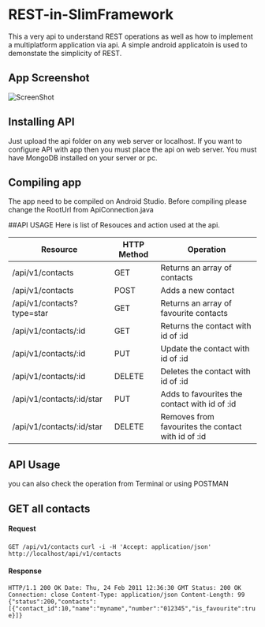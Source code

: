 # REST-in-SlimFramework
This a very api to understand REST operations as well as how to implement a multiplatform application via api. A simple android applicatoin is used to demonstate the simplicity of REST.

## App Screenshot
![ScreenShot](https://raw.githubusercontent.com/ikrum/REST-in-SlimFramework/master/android-client/screenshot.png)

## Installing API
Just upload the api folder on any web server or localhost. If you want to configure API with app then you must place the api on web server.
You must have MongoDB installed on your server or pc.

## Compiling app
The app need to be compiled on Android Studio. Before compiling please change the RootUrl from ApiConnection.java


##API USAGE
Here is list of Resouces and action used at the api.

<table>
	<thead>
		<tr>
			<th>Resource</th>
			<th>HTTP Method</th>
			<th>Operation</th>
		</tr>
	</thead>
	<tbody>
		<tr>
			<td>/api/v1/contacts</th>
			<td>GET</td>
			<td>Returns an array of contacts</td>
		</tr>
		<tr>
			<td>/api/v1/contacts</th>
			<td>POST</td>
			<td>Adds a new contact</td>
		</tr>
		<tr>
			<td>/api/v1/contacts?type=star</th>
			<td>GET</td>
			<td>Returns an array of favourite contacts</td>
		</tr>
		<tr>
			<td>/api/v1/contacts/:id</th>
			<td>GET</td>
			<td>Returns the contact with id of :id</td>
		</tr>
		<tr>
			<td>/api/v1/contacts/:id</th>
			<td>PUT</td>
			<td>Update the contact with id of :id</td>
		</tr>
		<tr>
			<td>/api/v1/contacts/:id</th>
			<td>DELETE</td>
			<td>Deletes the contact with id of :id</td>
		</tr>
		<tr>
			<td>/api/v1/contacts/:id/star</th>
			<td>PUT</td>
			<td>Adds to favourites  the contact with id of :id</td>
		</tr>
		<tr>
			<td>/api/v1/contacts/:id/star</th>
			<td>DELETE</td>
			<td>Removes from favourites  the contact with id of :id</td>
		</tr>
	</tbody>
</table>

## API Usage
you can also check the operation from Terminal or using POSTMAN

## GET all contacts

#### Request
`GET /api/v1/contacts`
`curl -i -H 'Accept: application/json' http://localhost/api/v1/contacts`

#### Response
`
HTTP/1.1 200 OK
Date: Thu, 24 Feb 2011 12:36:30 GMT
Status: 200 OK
Connection: close
Content-Type: application/json
Content-Length: 99
{"status":200,"contacts":[{"contact_id":10,"name":"myname","number":"012345","is_favourite":true}]}
`
